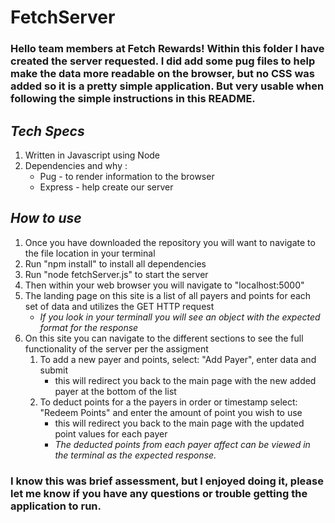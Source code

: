 # **FetchServer**


### **Hello team members at Fetch Rewards! Within this folder I have created the server requested. I did add some pug files to help make the data more readable on the browser, but no CSS was added so it is a pretty simple application. But very usable when following the simple instructions in this README.**

## ***Tech Specs***

1. Written in Javascript using Node
1. Dependencies and why :
    * Pug - to render information to the browser
    * Express - help create our server

## ***How to use***

1. Once you have downloaded the repository you will want to navigate to the file location in your terminal
1. Run "npm install" to install all dependencies
1. Run "node fetchServer.js" to start the server
1. Then within your web browser you will navigate to "localhost:5000"
1. The landing page on this site is a list of all payers and points for each set of data and utilizes the GET HTTP request
    * *If you look in your terminall you will see an object with the expected format for the response*
1. On this site you can navigate to the different sections to see the full functionality of the server per the assigment
    1. To add a new payer and points, select: "Add Payer", enter data and submit
        * this will redirect you back to the main page with the new added payer at the bottom of the list
    1. To deduct points for a the payers in order or timestamp select: "Redeem Points" and enter the amount of point you wish to use
        * this will redirect you back to the main page with the updated point values for each payer
        * *The deducted points from each payer affect can be viewed in the terminal as the expected response.*


### **I know this was brief assessment, but I enjoyed doing it, please let me know if you have any questions or trouble getting the application to run.**

